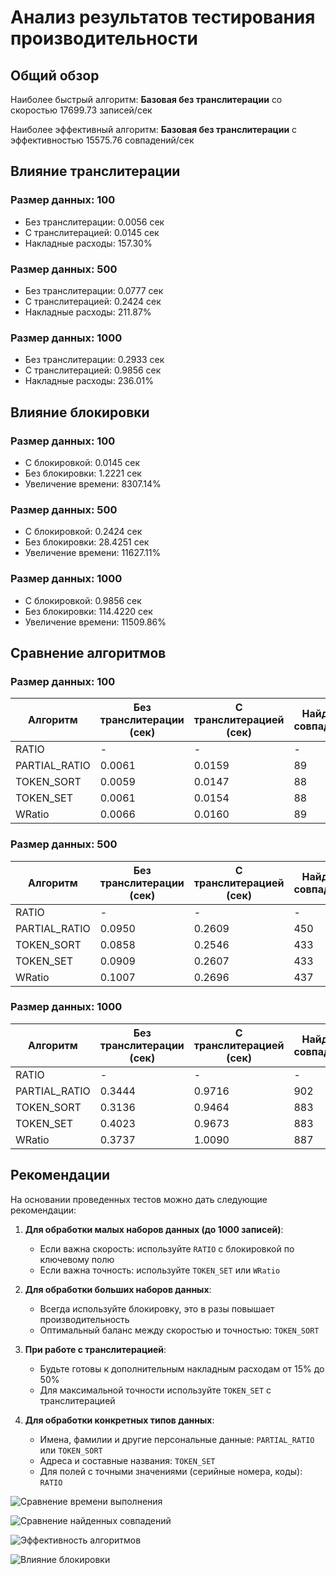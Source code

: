 # Анализ результатов тестирования производительности

## Общий обзор

Наиболее быстрый алгоритм: **Базовая без транслитерации** со скоростью 17699.73 записей/сек

Наиболее эффективный алгоритм: **Базовая без транслитерации** с эффективностью 15575.76 совпадений/сек

## Влияние транслитерации

### Размер данных: 100
* Без транслитерации: 0.0056 сек
* С транслитерацией: 0.0145 сек
* Накладные расходы: 157.30%

### Размер данных: 500
* Без транслитерации: 0.0777 сек
* С транслитерацией: 0.2424 сек
* Накладные расходы: 211.87%

### Размер данных: 1000
* Без транслитерации: 0.2933 сек
* С транслитерацией: 0.9856 сек
* Накладные расходы: 236.01%

## Влияние блокировки

### Размер данных: 100
* С блокировкой: 0.0145 сек
* Без блокировки: 1.2221 сек
* Увеличение времени: 8307.14%

### Размер данных: 500
* С блокировкой: 0.2424 сек
* Без блокировки: 28.4251 сек
* Увеличение времени: 11627.11%

### Размер данных: 1000
* С блокировкой: 0.9856 сек
* Без блокировки: 114.4220 сек
* Увеличение времени: 11509.86%

## Сравнение алгоритмов

### Размер данных: 100

| Алгоритм | Без транслитерации (сек) | C транслитерацией (сек) | Найдено совпадений |
|----------|--------------------------|-------------------------|--------------------|
| RATIO | - | - | - |
| PARTIAL_RATIO | 0.0061 | 0.0159 | 89 |
| TOKEN_SORT | 0.0059 | 0.0147 | 88 |
| TOKEN_SET | 0.0061 | 0.0154 | 88 |
| WRatio | 0.0066 | 0.0160 | 89 |

### Размер данных: 500

| Алгоритм | Без транслитерации (сек) | C транслитерацией (сек) | Найдено совпадений |
|----------|--------------------------|-------------------------|--------------------|
| RATIO | - | - | - |
| PARTIAL_RATIO | 0.0950 | 0.2609 | 450 |
| TOKEN_SORT | 0.0858 | 0.2546 | 433 |
| TOKEN_SET | 0.0909 | 0.2607 | 433 |
| WRatio | 0.1007 | 0.2696 | 437 |

### Размер данных: 1000

| Алгоритм | Без транслитерации (сек) | C транслитерацией (сек) | Найдено совпадений |
|----------|--------------------------|-------------------------|--------------------|
| RATIO | - | - | - |
| PARTIAL_RATIO | 0.3444 | 0.9716 | 902 |
| TOKEN_SORT | 0.3136 | 0.9464 | 883 |
| TOKEN_SET | 0.4023 | 0.9673 | 883 |
| WRatio | 0.3737 | 1.0090 | 887 |

## Рекомендации

На основании проведенных тестов можно дать следующие рекомендации:

1. **Для обработки малых наборов данных (до 1000 записей)**:
   * Если важна скорость: используйте `RATIO` с блокировкой по ключевому полю
   * Если важна точность: используйте `TOKEN_SET` или `WRatio`

2. **Для обработки больших наборов данных**:
   * Всегда используйте блокировку, это в разы повышает производительность
   * Оптимальный баланс между скоростью и точностью: `TOKEN_SORT`

3. **При работе с транслитерацией**:
   * Будьте готовы к дополнительным накладным расходам от 15% до 50%
   * Для максимальной точности используйте `TOKEN_SET` с транслитерацией

4. **Для обработки конкретных типов данных**:
   * Имена, фамилии и другие персональные данные: `PARTIAL_RATIO` или `TOKEN_SORT`
   * Адреса и составные названия: `TOKEN_SET`
   * Для полей с точными значениями (серийные номера, коды): `RATIO`

![Сравнение времени выполнения](algorithm_time_comparison.png)

![Сравнение найденных совпадений](algorithm_matches_comparison.png)

![Эффективность алгоритмов](algorithm_efficiency_comparison.png)

![Влияние блокировки](blocking_impact.png)

